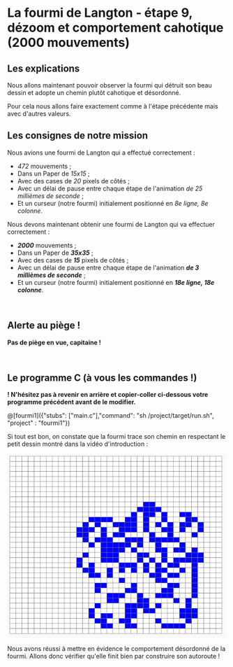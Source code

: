 # La fourmi de Langton - étape 9, dézoom et comportement cahotique (2000 mouvements)

## Les explications

Nous allons maintenant pouvoir observer la fourmi qui détruit son beau dessin et adopte un chemin plutôt cahotique et désordonné.

Pour cela nous allons faire exactement comme à l'étape précédente mais avec d'autres valeurs.

## Les consignes de notre mission

Nous avions une fourmi de Langton qui a effectué correctement :
- *472* mouvements ;
- Dans un Paper de *15x15* ;
- Avec des cases de *20* pixels de côtés ;
- Avec un délai de pause entre chaque étape de l'animation *de 25 millièmes de seconde* ;
- Et un curseur (notre fourmi) initialement positionné en *8e ligne, 8e colonne*.

Nous devons maintenant obtenir une fourmi de Langton qui va effectuer correctement :
- ***2000*** mouvements ;
- Dans un Paper de ***35x35*** ;
- Avec des cases de ***15*** pixels de côtés ;
- Avec un délai de pause entre chaque étape de l'animation ***de 3 millièmes de seconde*** ;
- Et un curseur (notre fourmi) initialement positionné en ***18e ligne, 18e colonne***.
<br />

## Alerte au piège !

**Pas de piège en vue, capitaine !**

<br />

## Le programme C (à vous les commandes !)

**! N'hésitez pas à revenir en arrière et copier-coller ci-dessous votre programme précédent avant de le modifier.**

@[fourmi1]({"stubs": ["main.c"],"command": "sh /project/target/run.sh", "project" : "fourmi1"})

Si tout est bon, on constate que la fourmi trace son chemin en respectant le petit dessin montré dans la vidéo d'introduction :

![dessin472etapes](img/dessin2000etapes.PNG)

Nous avons réussi à mettre en évidence le comportement désordonné de la fourmi. Allons donc vérifier qu'elle finit bien par construire son autoroute !


